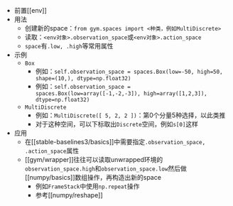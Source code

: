 - 前置[[env]]
- 用法
  - 创建新的space：`from gym.spaces import <种类，例如MultiDiscrete>`
  - 读取：`<env对象>.observation_space`或`<env对象>.action_space`
  - `space`有`.low, .high`等常用属性
- 示例
  - `Box`
      - 例如：`self.observation_space = spaces.Box(low=-50, high=50, shape=(10,), dtype=np.float32)`
      - 例如：`self.observation_space = spaces.Box(low=array([-1,-2,-3]), high=array([1,2,3]), dtype=np.float32)`
  - `MultiDiscrete`
    - 例如：`MultiDiscrete([ 5, 2, 2 ])`：第0个分量5种选择，以此类推
    - 对于这种空间，可以下标取出`Discrete`空间，例如`s[0]`这样
- 应用
  - 在[[stable-baselines3/basics]]中需要指定`.observation_space, .action_space`属性
  - [[gym/wrapper]]往往可以读取unwrapped环境的`observation_space.high`和`observation_space.low`然后做[[numpy/basics]]数组操作，再构造出新的space
      - 例如`FrameStack`中使用`np.repeat`操作
      - 参考[[numpy/reshape]]